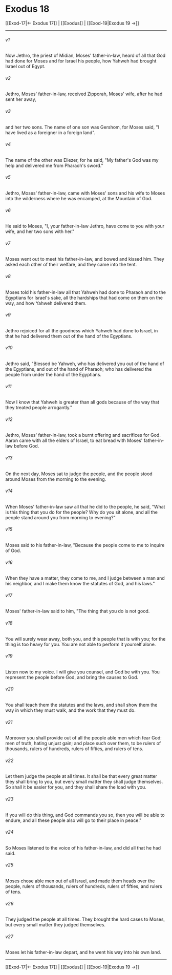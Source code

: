 # Exodus 18

[[Exod-17|← Exodus 17]] | [[Exodus]] | [[Exod-19|Exodus 19 →]]
***



###### v1 
Now Jethro, the priest of Midian, Moses' father-in-law, heard of all that God had done for Moses and for Israel his people, how Yahweh had brought Israel out of Egypt. 

###### v2 
Jethro, Moses' father-in-law, received Zipporah, Moses' wife, after he had sent her away, 

###### v3 
and her two sons. The name of one son was Gershom, for Moses said, "I have lived as a foreigner in a foreign land". 

###### v4 
The name of the other was Eliezer, for he said, "My father's God was my help and delivered me from Pharaoh's sword." 

###### v5 
Jethro, Moses' father-in-law, came with Moses' sons and his wife to Moses into the wilderness where he was encamped, at the Mountain of God. 

###### v6 
He said to Moses, "I, your father-in-law Jethro, have come to you with your wife, and her two sons with her." 

###### v7 
Moses went out to meet his father-in-law, and bowed and kissed him. They asked each other of their welfare, and they came into the tent. 

###### v8 
Moses told his father-in-law all that Yahweh had done to Pharaoh and to the Egyptians for Israel's sake, all the hardships that had come on them on the way, and how Yahweh delivered them. 

###### v9 
Jethro rejoiced for all the goodness which Yahweh had done to Israel, in that he had delivered them out of the hand of the Egyptians. 

###### v10 
Jethro said, "Blessed be Yahweh, who has delivered you out of the hand of the Egyptians, and out of the hand of Pharaoh; who has delivered the people from under the hand of the Egyptians. 

###### v11 
Now I know that Yahweh is greater than all gods because of the way that they treated people arrogantly." 

###### v12 
Jethro, Moses' father-in-law, took a burnt offering and sacrifices for God. Aaron came with all the elders of Israel, to eat bread with Moses' father-in-law before God. 

###### v13 
On the next day, Moses sat to judge the people, and the people stood around Moses from the morning to the evening. 

###### v14 
When Moses' father-in-law saw all that he did to the people, he said, "What is this thing that you do for the people? Why do you sit alone, and all the people stand around you from morning to evening?" 

###### v15 
Moses said to his father-in-law, "Because the people come to me to inquire of God. 

###### v16 
When they have a matter, they come to me, and I judge between a man and his neighbor, and I make them know the statutes of God, and his laws." 

###### v17 
Moses' father-in-law said to him, "The thing that you do is not good. 

###### v18 
You will surely wear away, both you, and this people that is with you; for the thing is too heavy for you. You are not able to perform it yourself alone. 

###### v19 
Listen now to my voice. I will give you counsel, and God be with you. You represent the people before God, and bring the causes to God. 

###### v20 
You shall teach them the statutes and the laws, and shall show them the way in which they must walk, and the work that they must do. 

###### v21 
Moreover you shall provide out of all the people able men which fear God: men of truth, hating unjust gain; and place such over them, to be rulers of thousands, rulers of hundreds, rulers of fifties, and rulers of tens. 

###### v22 
Let them judge the people at all times. It shall be that every great matter they shall bring to you, but every small matter they shall judge themselves. So shall it be easier for you, and they shall share the load with you. 

###### v23 
If you will do this thing, and God commands you so, then you will be able to endure, and all these people also will go to their place in peace." 

###### v24 
So Moses listened to the voice of his father-in-law, and did all that he had said. 

###### v25 
Moses chose able men out of all Israel, and made them heads over the people, rulers of thousands, rulers of hundreds, rulers of fifties, and rulers of tens. 

###### v26 
They judged the people at all times. They brought the hard cases to Moses, but every small matter they judged themselves. 

###### v27 
Moses let his father-in-law depart, and he went his way into his own land.

***
[[Exod-17|← Exodus 17]] | [[Exodus]] | [[Exod-19|Exodus 19 →]]
